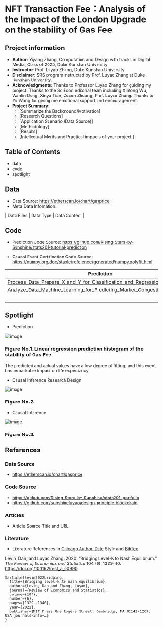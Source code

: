 # NFT Transaction Fee：Analysis of the Impact of the London Upgrade on the stability of Gas Fee
## Project information
- **Author**: Yiyang Zhang, Computation and Design with tracks in Digital Media, Class of 2025, Duke Kunshan University
- **Instructor**: Prof. Luyao Zhang, Duke Kunshan University
- **Disclaimer**: SRS program instructed by Prof. Luyao Zhang at Duke Kunshan University.
- **Acknowledgments**: Thanks to Professor Luyao Zhang for guiding my project. Thanks to the SciEcon editorial team including Xintong Wu, Wanlin Deng, Xinyu Tian, Zesen Zhuang, Prof. Luyao Zhang. Thanks to Yu Wang for giving me emotional support and encouragement.
- **Project Summary**: 
  - [Summarize the Background/Motivation]
  - [Research Questions]
  - [Application Scenario (Data Source)]
  - [Methodology]
  - [Results]
  - [Intellectual Merits and Practical impacts of your project.]

## Table of Contents
- data
- code
- spotlight



## Data
- Data Source: https://etherscan.io/chart/gasprice
- Meta Data Infomation:

| Data Files | Data Type | Data Content |

## Code
- Prediction Code Source: https://github.com/Rising-Stars-by-Sunshine/stats201-tutorial-prediction

- Causal Event Certification Code Source: https://numpy.org/doc/stable/reference/generated/numpy.polyfit.html

| Prediction | Causal Inference |
| ----- | ----- | 
|  [Process_Data_Prepare_X_and_Y_for_Classification_and_Regressions.ipynb](https://github.com/YiyangZhangyz738/Gas-Price/blob/main/code/Process_Data_Prepare_X_and_Y_for_Classification_and_Regressions.ipynb)  | [Query_Data.ipynb](https://github.com/YiyangZhangyz738/Gas-Price/blob/main/code/Query_Data.ipynb) |
| [Analyze_Data_Machine_Learning_for_Predicting_Market_Congestion_ipynb.ipynb](https://github.com/YiyangZhangyz738/Gas-Price/blob/main/code/Analyze_Data_Machine_Learning_for_Predicting_Market_Congestion_ipynb.ipynb) | [Process_Data.ipynb](https://github.com/YiyangZhangyz738/Gas-Price/blob/main/code/Process_Data.ipynb) |
|  | [Analyze_Data.ipynb](https://github.com/YiyangZhangyz738/Gas-Price/blob/main/code/Analyze_Data.ipynb) | 

## Spotlight
- Prediction
  
![image](https://github.com/YiyangZhangyz738/Gas-Price/blob/main/spotlight/figures/Linear%20Regression.png)
### Figure No.1. Linear regression prediction histogram of the stability of Gas Fee
The predicted and actual values have a low degree of fitting, and this event has remarkable impact on life expectancy.

- Causal Inference Research Design

![image](https://github.com/YiyangZhangyz738/Gas-Price/blob/main/spotlight/figures/Causal%20Inference%20Research%20Design.png)
### Figure No.2. 

- Causal Inference

![image](https://github.com/YiyangZhangyz738/Gas-Price/blob/main/spotlight/figures/Casual%20Inference.png)
### Figure No.3. 


## References

### Data Source
- https://etherscan.io/chart/gasprice
### Code Source
- https://github.com/Rising-Stars-by-Sunshine/stats201-portfolio
- https://github.com/sunshineluyao/design-principle-blockchain

### Articles
- Article Source Title and URL
### Literature
- Literature References in [Chicago Author-Date](https://www.chicagomanualofstyle.org/tools_citationguide/citation-guide-2.html) Style and [BibTex](https://scholar.google.com/) 

Levin, Dan, and Luyao Zhang. 2020. “Bridging Level-K to Nash Equilibrium.” *The Review of Economics and Statistics* 104 (6): 1329–40. https://doi.org/10.1162/rest_a_00990.

```
@article{levin2022bridging,
  title={Bridging level-k to nash equilibrium},
  author={Levin, Dan and Zhang, Luyao},
  journal={Review of Economics and Statistics},
  volume={104},
  number={6},
  pages={1329--1340},
  year={2022},
  publisher={MIT Press One Rogers Street, Cambridge, MA 02142-1209, USA journals-info~…}
}
```

